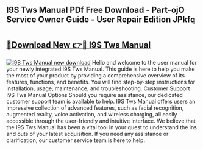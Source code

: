 ## I9S Tws Manual PDf Free Download - Part-ojO Service Owner Guide - User Repair Edition JPkfq

# <h2><a href="http://cf13054.oget.top/?id=I9S+Tws+Manual">🔗Download New 👉🔴 I9S Tws Manual</a></h2>

[![I9S Tws Manual new download](https://i.imgur.com/5g1atiW.png)](http://cf13054.oget.top/?id=I9S+Tws+Manual)
Hello and welcome to the user manual for your newly integrated I9S Tws Manual. This guide is here to help you make the most of your product by providing a comprehensive overview of its features, functions, and benefits. You will find step-by-step instructions for installation, usage, maintenance, and troubleshooting. Customer Support I9S Tws Manual Options Should you require assistance, our dedicated customer support team is available to help. I9S Tws Manual offers users an impressive collection of advanced features, such as facial recognition, augmented reality, voice activation, and wireless charging, all easily accessible through the user-friendly and intuitive interface. We believe that the I9S Tws Manual has been a vital tool in your quest to understand the ins and outs of your latest acquisition. If you need any assistance or clarification, our customer service team is here to help.
